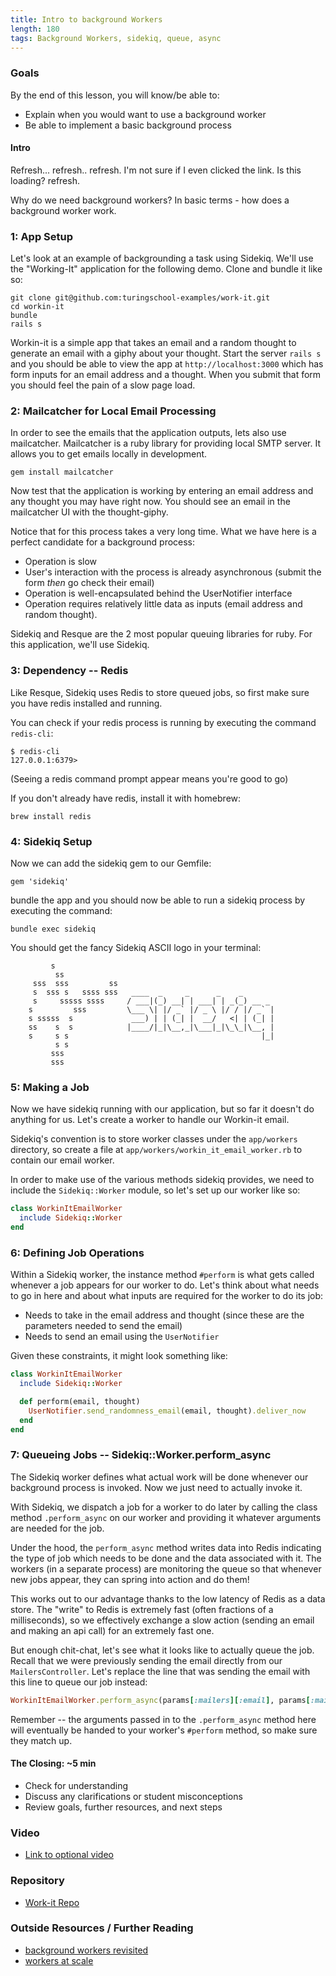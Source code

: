 ```yaml
---
title: Intro to background Workers
length: 180
tags: Background Workers, sidekiq, queue, async
---
```


### Goals

By the end of this lesson, you will know/be able to:

* Explain when you would want to use a background worker
* Be able to implement a basic background process


#### Intro

Refresh... refresh.. refresh. I'm not sure if I even clicked the link. Is this loading? refresh.

Why do we need background workers? In basic terms - how does a background worker work.



### 1: App Setup

Let's look at an example of backgrounding a task using Sidekiq.
We'll use the "Working-It" application for the following demo.
Clone and bundle it like so:

```
git clone git@github.com:turingschool-examples/work-it.git
cd workin-it
bundle
rails s
```

Workin-it is a simple app that takes an email and a random thought to generate an email with a giphy about your thought. Start the server `rails s` and you should be able to view the app at `http://localhost:3000` which has form inputs for an email address and a thought. When you submit that form you should feel the pain of a slow page load.

### 2: Mailcatcher for Local Email Processing

In order to see the emails that the application outputs, lets
also use mailcatcher. Mailcatcher is a ruby library
for providing local SMTP server. It allows you to get emails locally in development.

```
gem install mailcatcher
```

Now test that the application is working by entering an email address
and any thought you may have right now. You should
see an email in the mailcatcher UI with the thought-giphy.

Notice that for this process takes a very long time. What we have here is a perfect candidate for a background process:

* Operation is slow
* User's interaction with the process is already asynchronous (submit
  the form _then_ go check their email)
* Operation is well-encapsulated behind the UserNotifier interface
* Operation requires relatively little data as inputs (email address
  and random thought).

Sidekiq and Resque are the 2 most popular queuing libraries for ruby.
For this application, we'll use Sidekiq.

### 3: Dependency -- Redis

Like Resque, Sidekiq uses Redis to store queued jobs, so first make
sure you have redis installed and running.

You can check if your redis process is running by executing the command
`redis-cli`:

```
$ redis-cli
127.0.0.1:6379>
```

(Seeing a redis command prompt appear means you're good to go)

If you don't already have redis, install it with homebrew:

```
brew install redis
```

### 4: Sidekiq Setup

Now we can add the sidekiq gem to our Gemfile:

```
gem 'sidekiq'
```

bundle the app and you should now be able to run a sidekiq
process by executing the command:

```
bundle exec sidekiq
```

You should get the fancy Sidekiq ASCII logo in your terminal:

```
         s
          ss
     sss  sss         ss
     s  sss s   ssss sss   ____  _     _      _    _
     s     sssss ssss     / ___|(_) __| | ___| | _(_) __ _
    s         sss         \___ \| |/ _` |/ _ \ |/ / |/ _` |
    s sssss  s             ___) | | (_| |  __/   <| | (_| |
    ss    s  s            |____/|_|\__,_|\___|_|\_\_|\__, |
    s     s s                                           |_|
          s s
         sss
         sss
```

### 5: Making a Job

Now we have sidekiq running with our application, but so far it doesn't
do anything for us. Let's create a worker to handle our Workin-it email.

Sidekiq's convention is to store worker classes under the `app/workers` directory,
so create a file at `app/workers/workin_it_email_worker.rb` to contain
our email worker.

In order to make use of the various methods sidekiq provides, we need to
include the `Sidekiq::Worker` module, so let's set up our worker like
so:

```ruby
class WorkinItEmailWorker
  include Sidekiq::Worker
end
```

### 6: Defining Job Operations

Within a Sidekiq worker, the instance method `#perform` is what gets
called whenever a job appears for our worker to do. Let's think about
what needs to go in here and about what inputs are required for
the worker to do its job:

* Needs to take in the email address and thought (since these
  are the parameters needed to send the email)
* Needs to send an email using the `UserNotifier`

Given these constraints, it might look something like:

```ruby
class WorkinItEmailWorker
  include Sidekiq::Worker

  def perform(email, thought)
    UserNotifier.send_randomness_email(email, thought).deliver_now
  end
end
```

### 7: Queueing Jobs -- Sidekiq::Worker.perform_async

The Sidekiq worker defines what actual work will be done whenever
our background process is invoked. Now we just need to actually
invoke it.

With Sidekiq, we dispatch a job for a worker to do later by
calling the class method `.perform_async` on our worker and
providing it whatever arguments are needed for the job.

Under the hood, the `perform_async` method writes data into
Redis indicating the type of job which needs to be done
and the data associated with it. The workers (in a separate
process) are monitoring the queue so that whenever new jobs
appear, they can spring into action and do them!

This works out to our advantage thanks to the low
latency of Redis as a data store. The "write" to Redis is
extremely fast (often fractions of a milliseconds), so
we effectively exchange a slow action (sending an email and making an api call) for an extremely fast one.

But enough chit-chat, let's see what it looks like to actually
queue the job. Recall that we were previously sending the
email directly from our `MailersController`. Let's replace
the line that was sending the email with this line to
queue our job instead:

```ruby
WorkinItEmailWorker.perform_async(params[:mailers][:email], params[:mailers][:thought])
```

Remember -- the arguments passed in to the `.perform_async` method here
will eventually be handed to your worker's `#perform` method, so make
sure they match up.

#### The Closing: ~5 min

* Check for understanding
* Discuss any clarifications or student misconceptions
* Review goals, further resources, and next steps

### Video

* [Link to optional video](https://vimeo.com/131505902)

### Repository

* [Work-it Repo](http://github.com/carmer/work-it)


### Outside Resources / Further Reading

* [background workers revisited](https://github.com/turingschool/lesson_plans/blob/master/ruby_04-apis_and_scalability/background_workers_revisited.markdown)
* [workers at scale](https://github.com/turingschool/lesson_plans/blob/master/ruby_04-apis_and_scalability/workers_at_scale.markdown)
